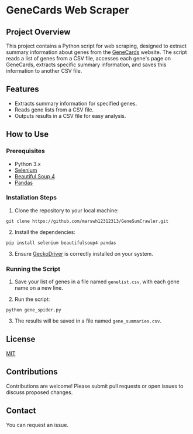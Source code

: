 # GeneCards Web Scraper

## Project Overview

This project contains a Python script for web scraping, designed to extract summary information about genes from the [GeneCards](https://www.genecards.org/) website. The script reads a list of genes from a CSV file, accesses each gene's page on GeneCards, extracts specific summary information, and saves this information to another CSV file.

## Features

- Extracts summary information for specified genes.
- Reads gene lists from a CSV file.
- Outputs results in a CSV file for easy analysis.

## How to Use

### Prerequisites

- Python 3.x
- [Selenium](https://www.selenium.dev/)
- [Beautiful Soup 4](https://www.crummy.com/software/BeautifulSoup/bs4/doc/)
- [Pandas](https://pandas.pydata.org/)

### Installation Steps

1. Clone the repository to your local machine:

```
git clone https://github.com/marswh12312313/GeneSumCrawler.git
```
2. Install the dependencies:
```
pip install selenium beautifulsoup4 pandas
```

3. Ensure [GeckoDriver](https://github.com/mozilla/geckodriver) is correctly installed on your system.

### Running the Script

1. Save your list of genes in a file named `genelist.csv`, with each gene name on a new line.

2. Run the script:
```
python gene_spider.py
```

3. The results will be saved in a file named `gene_summaries.csv`.

## License

[MIT](LICENSE)

## Contributions

Contributions are welcome! Please submit pull requests or open issues to discuss proposed changes.

## Contact

You can request an issue.
